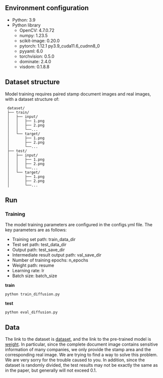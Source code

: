 
## Environment configuration

* Python: 3.9
* Python library
  - OpenCV: 4.7.0.72
  - numpy: 1.23.5
  - scikit-image: 0.20.0
  - pytorch: 1.12.1 py3.9\_cuda11.6\_cudnn8\_0
  - pyyaml: 6.0
  - torchvision: 0.5.0
  - dominate: 2.4.0
  - visdom: 0.1.8.8
    
## Dataset structure
Model training requires paired stamp document images and real images, with a dataset structure of:

     dataset/
     ├── train/
     │   ├── input/
     │   │   ├── 1.png
     │   │   ├── 2.png
     │   │   └──...
     │   └── target/
     │       ├── 1.png
     │       ├── 2.png
     │       └──...
     ├── test/
     │   ├── input/
     │   │   ├── 1.png
     │   │   ├── 2.png
     │   │   └──...
     │   └── target/
     │       ├── 1.png
     │       ├── 2.png
     │       └──...


## Run
### Training
The model training parameters are configured in the configs.yml file. The key parameters are as follows:
* Training set path: train_data_dir
* Test set path: test_data_dir
* Output path: test_save_dir
* Intermediate result output path: val_save_dir
* Number of training epochs: n_epochs
* Weight path: resume
* Learning rate: lr
* Batch size: batch_size

**train**
```
python train_diffusion.py
```
**test**
```
python eval_diffusion.py
```

## Data
The link to the dataset is [dataset](https://drive.google.com/file/d/1xLqMP_hpbQiuvI_xvblGoR2f7i5y4SdK/view?usp=drive_link), and the link to the pre-trained model is [weight](https://drive.google.com/file/d/1YJepDa6VhTGJfB0Rk9IxkxCbikKZOjhN/view?usp=drive_link). 
In particular, since the complete document image contains sensitive information of many companies, we only provide the stamp area and the corresponding real image. We are trying to find a way to solve this problem. We are very sorry for the trouble caused to you. In addition, since the dataset is randomly divided, the test results may not be exactly the same as in the paper, but generally will not exceed 0.1.

